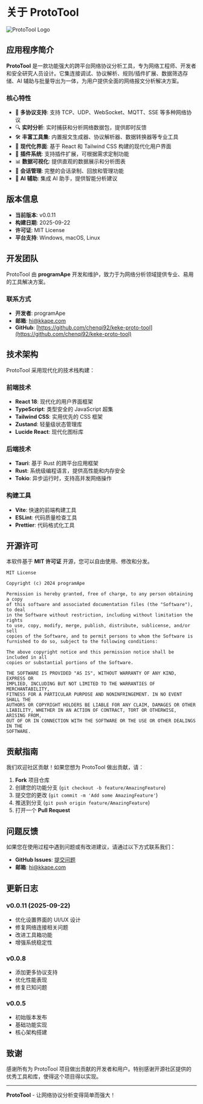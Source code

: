 # 关于 ProtoTool

![ProtoTool Logo](../icons/windows-icon.png)

## 应用程序简介

**ProtoTool** 是一款功能强大的跨平台网络协议分析工具，专为网络工程师、开发者和安全研究人员设计。它集连接调试、协议解析、规则/插件扩展、数据筛选存储、AI 辅助与批量导出为一体，为用户提供全面的网络报文分析解决方案。

### 核心特性

- 🔗 **多协议支持**: 支持 TCP、UDP、WebSocket、MQTT、SSE 等多种网络协议
- 🔍 **实时分析**: 实时捕获和分析网络数据包，提供即时反馈
- 🛠️ **丰富工具集**: 内置报文生成器、协议解析器、数据转换器等专业工具
- 🎨 **现代化界面**: 基于 React 和 Tailwind CSS 构建的现代化用户界面
- 🔌 **插件系统**: 支持插件扩展，可根据需求定制功能
- 📊 **数据可视化**: 提供直观的数据展示和分析图表
- 💾 **会话管理**: 完整的会话录制、回放和管理功能
- 🤖 **AI 辅助**: 集成 AI 助手，提供智能分析建议

## 版本信息

- **当前版本**: v0.0.11
- **构建日期**: 2025-09-22
- **许可证**: MIT License
- **平台支持**: Windows, macOS, Linux

## 开发团队

ProtoTool 由 **programApe** 开发和维护，致力于为网络分析领域提供专业、易用的工具解决方案。

### 联系方式

- **开发者**: programApe
- **邮箱**: hi@kkape.com
- **GitHub**: [https://github.com/chenqi92/keke-proto-tool](https://github.com/chenqi92/keke-proto-tool)

## 技术架构

ProtoTool 采用现代化的技术栈构建：

### 前端技术
- **React 18**: 现代化的用户界面框架
- **TypeScript**: 类型安全的 JavaScript 超集
- **Tailwind CSS**: 实用优先的 CSS 框架
- **Zustand**: 轻量级状态管理库
- **Lucide React**: 现代化图标库

### 后端技术
- **Tauri**: 基于 Rust 的跨平台应用框架
- **Rust**: 系统级编程语言，提供高性能和内存安全
- **Tokio**: 异步运行时，支持高并发网络操作

### 构建工具
- **Vite**: 快速的前端构建工具
- **ESLint**: 代码质量检查工具
- **Prettier**: 代码格式化工具

## 开源许可

本软件基于 **MIT 许可证** 开源，您可以自由使用、修改和分发。

```
MIT License

Copyright (c) 2024 programApe

Permission is hereby granted, free of charge, to any person obtaining a copy
of this software and associated documentation files (the "Software"), to deal
in the Software without restriction, including without limitation the rights
to use, copy, modify, merge, publish, distribute, sublicense, and/or sell
copies of the Software, and to permit persons to whom the Software is
furnished to do so, subject to the following conditions:

The above copyright notice and this permission notice shall be included in all
copies or substantial portions of the Software.

THE SOFTWARE IS PROVIDED "AS IS", WITHOUT WARRANTY OF ANY KIND, EXPRESS OR
IMPLIED, INCLUDING BUT NOT LIMITED TO THE WARRANTIES OF MERCHANTABILITY,
FITNESS FOR A PARTICULAR PURPOSE AND NONINFRINGEMENT. IN NO EVENT SHALL THE
AUTHORS OR COPYRIGHT HOLDERS BE LIABLE FOR ANY CLAIM, DAMAGES OR OTHER
LIABILITY, WHETHER IN AN ACTION OF CONTRACT, TORT OR OTHERWISE, ARISING FROM,
OUT OF OR IN CONNECTION WITH THE SOFTWARE OR THE USE OR OTHER DEALINGS IN THE
SOFTWARE.
```

## 贡献指南

我们欢迎社区贡献！如果您想为 ProtoTool 做出贡献，请：

1. **Fork** 项目仓库
2. 创建您的功能分支 (`git checkout -b feature/AmazingFeature`)
3. 提交您的更改 (`git commit -m 'Add some AmazingFeature'`)
4. 推送到分支 (`git push origin feature/AmazingFeature`)
5. 打开一个 **Pull Request**

## 问题反馈

如果您在使用过程中遇到问题或有改进建议，请通过以下方式联系我们：

- **GitHub Issues**: [提交问题](https://github.com/chenqi92/keke-proto-tool/issues)
- **邮箱**: hi@kkape.com

## 更新日志

### v0.0.11 (2025-09-22)
- 优化设置界面的 UI/UX 设计
- 修复网络连接相关问题
- 改进工具箱功能
- 增强系统稳定性

### v0.0.8
- 添加更多协议支持
- 优化性能表现
- 修复已知问题

### v0.0.5
- 初始版本发布
- 基础功能实现
- 核心架构搭建

## 致谢

感谢所有为 ProtoTool 项目做出贡献的开发者和用户。特别感谢开源社区提供的优秀工具和库，使得这个项目得以实现。

---

**ProtoTool** - 让网络协议分析变得简单而强大！
